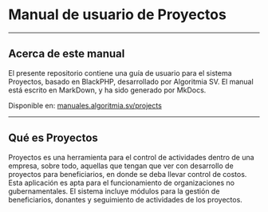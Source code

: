 # Manual de usuario de Proyectos

---

## Acerca de este manual

El presente repositorio contiene una guía de usuario para el sistema Proyectos, basado en BlackPHP, desarrollado por Algoritmia SV. El manual está escrito en MarkDown, y ha sido generado por MkDocs.

Disponible en: [manuales.algoritmia.sv/projects](https://manuales.algoritmia.sv/projects)

---

## Qué es Proyectos

Proyectos es una herramienta para el control de actividades dentro de una empresa, sobre todo, aquellas que tengan que ver con desarrollo de proyectos para beneficiarios, en donde se deba llevar control de costos. Esta aplicación es apta para el funcionamiento de organizaciones no gubernamentales. El sistema incluye módulos para la gestión de beneficiarios, donantes y seguimiento de actividades de los proyectos.
